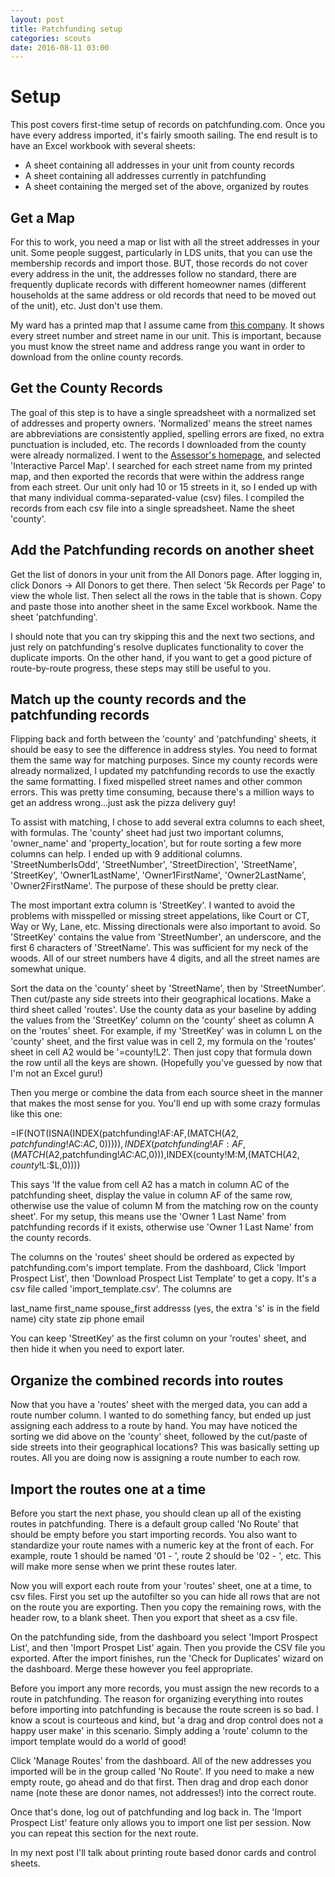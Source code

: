 ```yaml
---
layout: post
title: Patchfunding setup
categories: scouts
date: 2016-08-11 03:00
---
```

# Setup
This post covers first-time setup of records on patchfunding.com. Once you have every address imported, it's fairly smooth sailing. The end result is to have an Excel workbook with several sheets:

 - A sheet containing all addresses in your unit from county records
 - A sheet containing all addresses currently in patchfunding
 - A sheet containing the merged set of the above, organized by routes

## Get a Map
For this to work, you need a map or list with all the street addresses in your unit. Some people suggest, particularly in LDS units, that you can use the membership records and import those. BUT, those records do not cover every address in the unit, the addresses follow no standard, there are frequently duplicate records with different homeowner names (different households at the same address or old records that need to be moved out of the unit), etc. Just don't use them.

My ward has a printed map that I assume came from [this company](https://www.facebook.com/UTAH-Mapping-445791522151116/?ref=br_rs). It shows every street number and street name in our unit. This is important, because you must know the street name and address range you want in order to download from the online county records.

## Get the County Records
The goal of this step is to have a single spreadsheet with a normalized set of addresses and property owners. 'Normalized' means the street names are abbreviations are consistently applied, spelling errors are fixed, no extra punctuation is included, etc. The records I downloaded from the county were already normalized. I went to the [Assessor's homepage](https://slco.org/assessor/), and selected 'Interactive Parcel Map'. I searched for each street name from my printed map, and then exported the records that were within the address range from each street. Our unit only had 10 or 15 streets in it, so I ended up with that many individual comma-separated-value (csv) files. I compiled the records from each csv file into a single spreadsheet. Name the sheet 'county'.

## Add the Patchfunding records on another sheet
Get the list of donors in your unit from the All Donors page. After logging in, click Donors -> All Donors to get there. Then select '5k Records per Page' to view the whole list. Then select all the rows in the table that is shown. Copy and paste those into another sheet in the same Excel workbook. Name the sheet 'patchfunding'.

I should note that you can try skipping this and the next two sections, and just rely on patchfunding's resolve duplicates functionality to cover the duplicate imports. On the other hand, if you want to get a good picture of route-by-route progress, these steps may still be useful to you.

## Match up the county records and the patchfunding records
Flipping back and forth between the 'county' and 'patchfunding' sheets, it should be easy to see the difference in address styles. You need to format them the same way for matching purposes. Since my county records were already normalized, I updated my patchfunding records to use the exactly the same formatting. I fixed mispelled street names and other common errors. This was pretty time consuming, because there's a million ways to get an address wrong...just ask the pizza delivery guy!

To assist with matching, I chose to add several extra columns to each sheet, with formulas. The 'county' sheet had just two important columns, 'owner_name' and 'property_location', but for route sorting a few more columns can help. I ended up with 9 additional columns. 'StreetNumberIsOdd', 'StreetNumber', 'StreetDirection', 'StreetName', 'StreetKey', 'Owner1LastName', 'Owner1FirstName', 'Owner2LastName', 'Owner2FirstName'. The purpose of these should be pretty clear.

The most important extra column is 'StreetKey'. I wanted to avoid the problems with misspelled or missing street appelations, like Court or CT, Way or Wy, Lane, etc. Missing directionals were also important to avoid. So 'StreetKey' contains the value from 'StreetNumber', an underscore, and the first 6 characters of 'StreetName'. This was sufficient for my neck of the woods. All of our street numbers have 4 digits, and all the street names are somewhat unique. 

Sort the data on the 'county' sheet by 'StreetName', then by 'StreetNumber'. Then cut/paste any side streets into their geographical locations. Make a third sheet called 'routes'. Use the county data as your baseline by adding the values from the 'StreetKey' column on the 'county' sheet as column A on the 'routes' sheet. For example, if my 'StreetKey' was in column L on the 'county' sheet, and the first value was in cell 2, my formula on the 'routes' sheet in cell A2 would be '=county!L2'. Then just copy that formula down the row until all the keys are shown. (Hopefully you've guessed by now that I'm not an Excel guru!)

Then you merge or combine the data from each source sheet in the manner that makes the most sense for you. You'll end up with some crazy formulas like this one:

=IF(NOT(ISNA(INDEX(patchfunding!AF:AF,(MATCH($A2,patchfunding!$AC:$AC,0))))),INDEX(patchfunding!AF:AF,(MATCH($A2,patchfunding!$AC:$AC,0))),INDEX(county!M:M,(MATCH($A2,county!$L:$L,0))))

This says 'If the value from cell A2 has a match in column AC of the patchfunding sheet, display the value in column AF of the same row, otherwise use the value of column M from the matching row on the county sheet'. For my setup, this means use the 'Owner 1 Last Name' from patchfunding records if it exists, otherwise use 'Owner 1 Last Name' from the county records.

The columns on the 'routes' sheet should be ordered as expected by patchfunding.com's import template. From the dashboard, Click 'Import Prospect List', then 'Download Prospect List Template' to get a copy. It's a csv file called 'import_template.csv'. The columns are 

last_name
first_name
spouse_first
addresss (yes, the extra 's' is in the field name)
city
state
zip
phone
email

You can keep 'StreetKey' as the first column on your 'routes' sheet, and then hide it when you need to export later.

## Organize the combined records into routes
Now that you have a 'routes' sheet with the merged data, you can add a route number column. I wanted to do something fancy, but ended up just assigning each address to a route by hand. You may have noticed the sorting we did above on the 'county' sheet, followed by the cut/paste of side streets into their geographical locations? This was basically setting up routes. All you are doing now is assigning a route number to each row.

## Import the routes one at a time
Before you start the next phase, you should clean up all of the existing routes in patchfunding. There is a default group called 'No Route' that should be empty before you start importing records. You also want to standardize your route names with a numeric key at the front of each. For example, route 1 should be named '01 - <route description>', route 2 should be '02 - <route description>', etc. This will make more sense when we print these routes later.

Now you will export each route from your 'routes' sheet, one at a time, to csv files. First you set up the autofilter so you can hide all rows that are not on the route you are exporting. Then you copy the remaining rows, with the header row, to a blank sheet. Then you export that sheet as a csv file.

On the patchfunding side, from the dashboard you select 'Import Prospect List', and then 'Import Prospet List' again. Then you provide the CSV file you exported. After the import finishes, run the 'Check for Duplicates' wizard on the dashboard. Merge these however you feel appropriate.

Before you import any more records, you must assign the new records to a route in patchfunding. The reason for organizing everything into routes before importing into patchfunding is because the route screen is so bad. I know a scout is courteous and kind, but 'a drag and drop control does not a happy user make' in this scenario. Simply adding a 'route' column to the import template would do a world of good! 

Click 'Manage Routes' from the dashboard. All of the new addresses you imported will be in the group called 'No Route'. If you need to make a new empty route, go ahead and do that first. Then drag and drop each donor name (note these are donor names, not addresses!) into the correct route. 

Once that's done, log out of patchfunding and log back in. The 'Import Prospect List' feature only allows you to import one list per session. Now you can repeat this section for the next route.

In my next post I'll talk about printing route based donor cards and control sheets.
